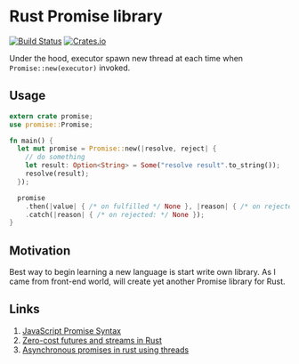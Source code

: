 Rust Promise library
==========================================================

[![Build Status](https://travis-ci.org/stan-kondrat/promise-rs.svg)](https://travis-ci.org/stan-kondrat/promise-rs)
[![Crates.io](https://img.shields.io/crates/v/promise-rs.svg)](https://crates.io/crates/promise-rs)


Under the hood, executor spawn new thread at each time when `Promise::new(executor)` invoked.


## Usage

```rust
extern crate promise;
use promise::Promise;

fn main() {
  let mut promise = Promise::new(|resolve, reject| {
    // do something
    let result: Option<String> = Some("resolve result".to_string());
    resolve(result);
  });

  promise
    .then(|value| { /* on fulfilled */ None }, |reason| { /* on rejected */ None })
    .catch(|reason| { /* on rejected: */ None });
}
```

## Motivation

Best way to begin learning a new language is start write own library. As I came from front-end world, will create yet another Promise library for Rust.


## Links

1. [JavaScript Promise Syntax](https://developer.mozilla.org/en-US/docs/Web/JavaScript/Reference/Global_Objects/Promise)
2. [Zero-cost futures and streams in Rust](https://github.com/alexcrichton/futures-rs)
3. [Asynchronous promises in rust using threads](https://github.com/bcndanos/asynchronous)
